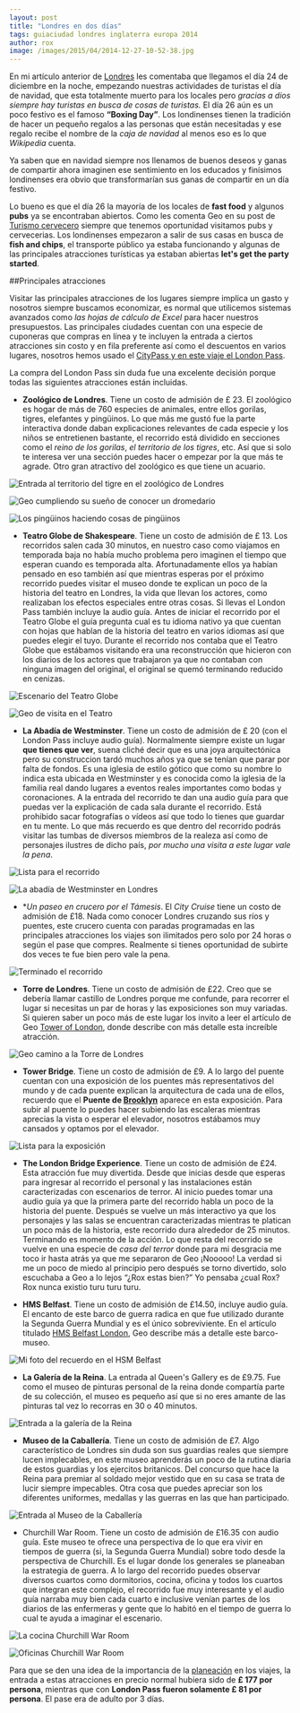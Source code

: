 ```yaml
---
layout: post
title: "Londres en dos días"
tags: guiaciudad londres inglaterra europa 2014
author: rox
image: /images/2015/04/2014-12-27-10-52-38.jpg
---
```

En mi artículo anterior de [Londres](/londres/) les comentaba que llegamos el día 24 de diciembre en la noche, empezando nuestras actividades de turistas el día de navidad, que esta totalmente muerto para los locales pero *gracias a dios siempre hay turistas en busca de cosas de turistas.* El día 26 aún es un poco festivo es el famoso **“Boxing Day”**. Los londinenses tienen la tradición de hacer un pequeño regalos a las personas que están necesitadas y ese regalo recibe el nombre de la *caja de navidad* al menos eso es lo que *Wikipedia* cuenta. 

Ya saben que en navidad siempre nos llenamos de buenos deseos y ganas de compartir ahora imaginen ese sentimiento en los educados y finísimos londinenses era obvio que transformarían sus ganas de compartir en un día festivo.

Lo bueno es que el día 26 la mayoría de los locales de **fast food** y algunos **pubs** ya se encontraban abiertos. Como les comenta Geo en su post de [Turismo cervecero](/turismo-cervecero/) siempre que tenemos oportunidad visitamos pubs y cervecerias. Los londinenses empezaron a salir de sus casas en busca de **fish and chips**, el transporte público ya estaba funcionando y algunas de las principales atracciones turísticas ya estaban abiertas **let's get the party started**. 

##Principales atracciones

Visitar las principales atracciones de los lugares siempre implica un gasto y nosotros siempre buscamos economizar, es normal que utilicemos sistemas avanzados como *las hojas de cálculo de Excel* para hacer nuestros presupuestos. Las principales ciudades cuentan con una especie de cuponeras que compras en línea y te incluyen la entrada a ciertos atracciones sin costo y en fila preferente así como el descuentos en varios lugares, nosotros hemos usado el [CityPass y en este viaje el London Pass](/citypass/). 

La compra del London Pass sin duda fue una excelente decisión porque todas las siguientes atracciones están incluidas.

* **Zoológico de Londres**. Tiene un costo de admisión de £ 23. El zoológico es hogar de más de 760 especies de animales, entre ellos gorilas, tigres, elefantes y pingüinos. Lo que más me gustó fue la parte interactiva donde daban explicaciones relevantes de cada especie y los niños se entretienen bastante, el recorrido está dividido en secciones como el *reino de los gorilas*, *el territorio de los tigres*, etc. Así que si solo te interesa ver una sección puedes hacer o empezar por la que más te agrade. Otro gran atractivo del zoológico es que tiene un acuario.

![Entrada al territorio del tigre en el zoológico de Londres](/images/2015/04/2014-12-26-12-53-48.jpg)

![Geo cumpliendo su sueño de conocer un dromedario](/images/2015/04/2014-12-26-13-00-36.jpg)

![Los pingüinos haciendo cosas de pingüinos](/images/2015/04/2014-12-26-13-18-20.jpg)

* **Teatro Globe de Shakespeare**. Tiene un costo de admisión de £ 13. Los recorridos salen cada 30 minutos, en nuestro caso como viajamos en temporada baja no había mucho problema pero imaginen el tiempo que esperan cuando es temporada alta. Afortunadamente ellos ya habían pensado en eso también así que mientras esperas por el próximo recorrido puedes visitar el museo donde te explican un poco de la historia del teatro en Londres, la vida que llevan los actores, como realizaban los efectos especiales entre otras cosas. Si llevas el London Pass también incluye la audio guía.  Antes de iniciar el recorrido por el Teatro Globe el guía pregunta cual es tu idioma nativo ya que cuentan con hojas que hablan de la historia del teatro en varios idiomas así que puedes elegir el tuyo. Durante el recorrido nos contaba que el Teatro Globe que estábamos visitando era una reconstrucción que hicieron con los diarios de los actores que trabajaron ya que no contaban con ninguna imagen del original, el original se quemó terminando reducido en cenizas. 

![Escenario del Teatro Globe](/images/2015/04/2014-12-26-16-10-46.jpg)

![Geo de visita en el Teatro](/images/2015/04/2014-12-26-16-18-30.jpg)

* **La Abadía de Westminster**. Tiene un costo de admisión de £ 20 (con el London Pass incluye audio guía). Normalmente siempre existe un lugar **que tienes que ver**, suena cliché decir que es una joya arquitectónica pero su construccion tardó muchos años ya que se tenían que parar por falta de fondos. Es una iglesia de estilo gótico que como su nombre lo indica esta ubicada en Westminster y es conocida como la iglesia de la familia real dando lugares a eventos reales importantes como bodas y coronaciones. A la entrada del recorrido te dan una audio guía para que puedas ver la explicación de cada sala durante el recorrido. Está prohibido sacar fotografías o vídeos así que todo lo tienes que guardar en tu mente. Lo que más recuerdo es que dentro del recorrido podrás visitar las tumbas de diversos miembros de la realeza así como de personajes ilustres de dicho país, *por mucho una visita a este lugar vale la pena*.

![Lista para el recorrido](/images/2015/04/2014-12-25-15-57-58.jpg)

![La abadía de Westminster en Londres](/images/2015/04/2014-12-25-15-54-30.jpg)

* **Un paseo en crucero por el Támesis*. El *City Cruise* tiene un costo de admisión de £18. Nada como conocer Londres cruzando sus ríos y puentes, este crucero cuenta con paradas programadas en las principales atracciones los viajes son ilimitados pero solo por 24 horas o según el pase que compres. Realmente si tienes oportunidad de subirte dos veces te fue bien pero vale la pena.

![Terminado el recorrido](/images/2015/04/2014-12-27-10-52-58.jpg)
 
* **Torre de Londres**. Tiene un costo de admisión de £22. Creo que se debería llamar castillo de Londres porque me confunde, para recorrer el lugar si necesitas un par de horas y las exposiciones son muy variadas. Si quieren saber un poco más de este lugar los invito a leer el artículo de Geo [Tower of London](/tower-of-london/), donde describe con más detalle esta increíble atracción.

![ Geo camino a la Torre de Londres](/images/2015/04/2014-12-27-11-04-09.jpg)

* **Tower Bridge**. Tiene un costo de admisión de £9. A lo largo del puente cuentan con una exposición de los puentes más representativos del mundo y de cada puente explican la arquitectura de cada una de ellos, recuerdo que el **Puente de [Brooklyn](/tag/new-york)** aparece en esta exposición. Para subir al puente lo puedes hacer subiendo las escaleras mientras aprecias la vista o esperar el elevador, nosotros estábamos muy cansados y optamos por el elevador.

![Lista para la exposición](/images/2015/04/2014-12-27-12-49-04.jpg)

* **The London Bridge Experience**. Tiene un costo de admisión de £24. Esta atracción fue muy divertida. Desde que inicias desde que esperas para ingresar al recorrido el personal y las instalaciones están caracterizadas con escenarios de terror. Al inicio puedes tomar una audio guía ya que la primera parte del recorrido habla un poco de la historia del puente. Después se vuelve un más interactivo ya que los personajes y las salas se encuentran caracterizadas mientras te platican un poco más de la historia, este recorrido dura alrededor de 25 minutos. Terminando es momento de la acción. Lo que resta del recorrido se vuelve en una especie de *casa del terror* donde para mi desgracia me toco ir hasta atrás ya que me separaron de Geo ¡Nooooo! La verdad si me un poco de miedo al principio pero después se torno divertido, solo escuchaba a Geo a lo lejos “¿Rox estas bien?” Yo pensaba ¿cual Rox? Rox nunca existio turu turu turu.

* **HMS Belfast**. Tiene un costo de admisión de £14.50, incluye audio guía. El encanto de este barco de guerra radica en que fue utilizado durante la Segunda Guerra Mundial y es el único sobreviviente. En el artículo titulado [HMS Belfast London](/hms-belfast/), Geo describe más a detalle este barco-museo.

![Mi foto del recuerdo en el HSM Belfast](/images/2015/04/2014-12-27-13-24-42.jpg)

* **La Galería de la Reina**. La entrada al Queen's Gallery es de £9.75. Fue como el museo de pinturas personal de la reina donde compartía parte de su colección, el museo es pequeño así que si no eres amante de las pinturas tal vez lo recorras en 30 o 40 minutos.

![Entrada a la galería de la Reina](/images/2015/04/2014-12-28-10-59-54.jpg)

* **Museo de la Caballería**. Tiene un costo de admisión de £7. Algo característico de Londres sin duda son sus guardias reales que siempre lucen implecables, en este museo aprenderás un poco de la rutina diaria de estos guardias y los ejercitos britanicos. Del concurso que hace la Reina para premiar al soldado mejor vestido que en su casa se trata de lucir siempre impecables. Otra cosa que puedes apreciar son los diferentes uniformes, medallas y las guerras en las que han participado.

![Entrada al Museo de la Caballería](/images/2015/04/2014-12-28-10-14-37-PANO.jpg)

* Churchill War Room. Tiene un costo de admisión de £16.35 con audio guía. Este museo te ofrece una perspectiva de lo que era vivir en tiempos de guerra (si, la Segunda Guerra Mundial) sobre todo desde la perspectiva de Churchill. Es el lugar donde los generales se planeaban la estrategia de guerra. A lo largo del recorrido puedes observar diversos cuartos como dormitorios, cocina, oficina y todos los cuartos que integran este complejo, el recorrido fue muy interesante y el audio guía narraba muy bien cada cuarto e inclusive venían partes de los diarios de las enfermeras y gente que lo habitó en el tiempo de guerra lo cual te ayuda a imaginar el escenario.

![La cocina Churchill War Room](/images/2015/04/2014-12-28-09-48-25.jpg)

![Oficinas Churchill War Room](/images/2015/04/2014-12-28-09-59-51.jpg)

Para que se den una idea de la importancia de la [planeación](/tag/planes/) en los viajes, la entrada a estas atracciones en precio normal hubiera sido de **£ 177 por persona**, mientras que con  **London Pass fueron solamente £ 81 por persona**. El pase era de adulto por 3 días. 